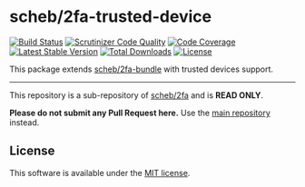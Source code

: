 scheb/2fa-trusted-device
=========================

[![Build Status](https://travis-ci.org/scheb/2fa.svg?branch=master)](https://travis-ci.org/scheb/2fa)
[![Scrutinizer Code Quality](https://scrutinizer-ci.com/g/scheb/2fa/badges/quality-score.png?b=master)](https://scrutinizer-ci.com/g/scheb/2fa/?branch=master)
[![Code Coverage](https://scrutinizer-ci.com/g/scheb/2fa/badges/coverage.png?b=master)](https://scrutinizer-ci.com/g/scheb/2fa/?branch=master)
[![Latest Stable Version](https://poser.pugx.org/scheb/2fa-trusted-device/v/stable.svg)](https://packagist.org/packages/scheb/2fa-trusted-device)
[![Total Downloads](https://poser.pugx.org/scheb/2fa-trusted-device/downloads)](https://packagist.org/packages/scheb/2fa-trusted-device)
[![License](https://poser.pugx.org/scheb/2fa-trusted-device/license.svg)](https://packagist.org/packages/scheb/2fa-trusted-device)

This package extends [scheb/2fa-bundle](https://github.com/scheb/2fa-bundle) with trusted devices support.

---

This repository is a sub-repository of [scheb/2fa](https://github.com/scheb/2fa) and is **READ ONLY**.

**Please do not submit any Pull Request here.** Use the [main repository](https://github.com/scheb/2fa) instead.

License
-------
This software is available under the [MIT license](LICENSE).
